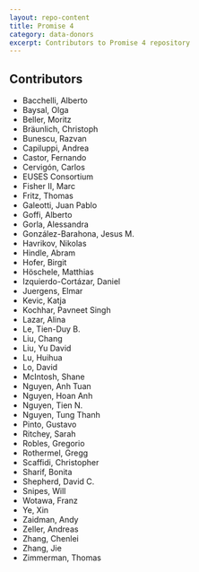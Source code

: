 ```yaml
---
layout: repo-content
title: Promise 4
category: data-donors
excerpt: Contributors to Promise 4 repository
---
```


## Contributors

* Bacchelli, Alberto
* Baysal, Olga
* Beller, Moritz
* Bräunlich, Christoph
* Bunescu, Razvan 
* Capiluppi, Andrea 
* Castor, Fernando 
* Cervigón, Carlos 
* EUSES Consortium
* Fisher II, Marc 
* Fritz, Thomas 
* Galeotti, Juan Pablo 
* Goffi, Alberto 
* Gorla, Alessandra
* González-Barahona, Jesus M. 
* Havrikov, Nikolas 
* Hindle, Abram 
* Hofer, Birgit 
* Höschele, Matthias 
* Izquierdo-Cortázar, Daniel 
* Juergens, Elmar 
* Kevic, Katja
* Kochhar, Pavneet Singh 
* Lazar, Alina 
* Le, Tien-Duy B.
* Liu, Chang 
* Liu, Yu David
* Lu, Huihua
* Lo, David 
* McIntosh, Shane 
* Nguyen, Anh Tuan
* Nguyen, Hoan Anh
* Nguyen, Tien N.
* Nguyen, Tung Thanh
* Pinto, Gustavo 
* Ritchey, Sarah 
* Robles, Gregorio 
* Rothermel, Gregg 
* Scaffidi, Christopher 
* Sharif, Bonita
* Shepherd, David C.
* Snipes, Will 
* Wotawa, Franz 
* Ye, Xin 
* Zaidman, Andy 
* Zeller, Andreas 
* Zhang, Chenlei
* Zhang, Jie
* Zimmerman, Thomas
